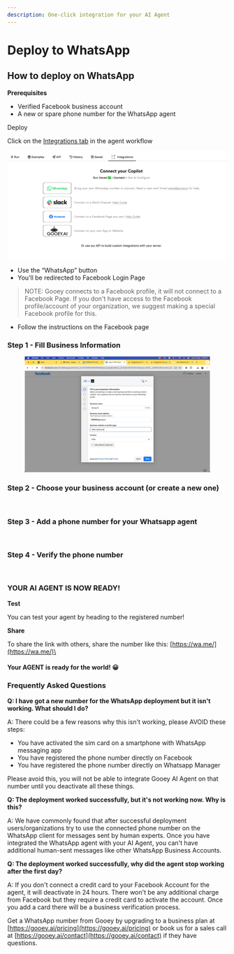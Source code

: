 ```yaml
---
description: One-click integration for your AI Agent
---
```


# Deploy to WhatsApp

## **How to deploy on WhatsApp** <a href="#rf6x2djyuia6" id="rf6x2djyuia6"></a>

**Prerequisites**

* Verified Facebook business account
* A new or spare phone number for the WhatsApp agent

Deploy

Click on the [Integrations tab](https://gooey.ai/copilot/integrations/) in the agent workflow

![](<../../.gitbook/assets/0 (1) (1) (1) (1).png>)

* Use the “WhatsApp” button
* You’ll be redirected to Facebook Login Page&#x20;

> NOTE: Gooey connects to a Facebook profile, it will not connect to a Facebook Page. If you don't have access to the Facebook profile/account of your organization, we suggest making a special Facebook profile for this.

* Follow the instructions on the Facebook page

### Step 1 - Fill Business Information

<figure><img src="../../.gitbook/assets/1 (1) (1) (1).png" alt=""><figcaption></figcaption></figure>

### Step 2 - Choose your business account (or create a new one)

<figure><img src="../../.gitbook/assets/Screenshot 2024-05-29 at 3.35.21 PM.png" alt=""><figcaption></figcaption></figure>

### Step 3 - Add a phone number for your Whatsapp agent&#x20;

<figure><img src="../../.gitbook/assets/Screenshot 2024-05-29 at 3.36.41 PM.png" alt=""><figcaption></figcaption></figure>

### Step 4 - Verify the phone number

<figure><img src="../../.gitbook/assets/Screenshot 2024-05-29 at 3.37.25 PM (1).png" alt=""><figcaption></figcaption></figure>

### **YOUR AI AGENT IS NOW READY!**&#x20;



**Test**

You can test your agent by heading to the registered number!

**Share**

To share the link with others, share the number like this: [https://wa.me/](https://wa.me/)\<number>

#### Your AGENT is ready for the world! 😀

### Frequently Asked Questions

**Q: I have got a new number for the WhatsApp deployment but it isn't working. What should I do?**

A: There could be a few reasons why this isn't working, please AVOID these steps:

* You have activated the sim card on a smartphone with WhatsApp messaging app
* You have registered the phone number directly on Facebook
* You have registered the phone number directly on Whatsapp Manager

Please avoid this, you will not be able to integrate Gooey AI Agent on that number until you deactivate all these things.&#x20;

**Q: The deployment worked successfully, but it's not working now. Why is this?**

A: We have commonly found that after successful deployment users/organizations try to use the connected phone number on the WhatsApp client for messages sent by human experts. Once you have integrated the WhatsApp agent with your AI Agent, you can't have additional human-sent messages like other WhatsApp Business Accounts.&#x20;

**Q: The deployment worked successfully, why did the agent stop working after the first day?**

A: If you don't connect a credit card to your Facebook Account for the agent, it will deactivate in 24 hours.  There won't be any additional charge from Facebook but they require a credit card to activate the account. Once you add a card there will be a business verification process.

Get a WhatsApp number from Gooey by upgrading to a business plan at [https://gooey.ai/pricing](https://gooey.ai/pricing) or book us for a sales call at [https://gooey.ai/contact](https://gooey.ai/contact) if they have questions.
